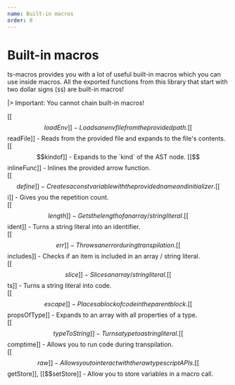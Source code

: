 ```yaml
---
name: Built-in macros
order: 8
---
```


# Built-in macros

ts-macros provides you with a lot of useful built-in macros which you can use inside macros. All the exported functions from this library that start with two dollar signs (`$$`) are built-in macros!

|> Important: You cannot chain built-in macros!

[[$$loadEnv]] - Loads an env file from the provided path.     
[[$$readFile]] - Reads from the provided file and expands to the file's contents.     
[[$$kindof]] - Expands to the `kind` of the AST node.     
[[$$inlineFunc]] - Inlines the provided arrow function.     
[[$$define]] - Creates a const variable with the provided name and initializer.     
[[$$i]] - Gives you the repetition count.     
[[$$length]] - Gets the length of an array / string literal.     
[[$$ident]] - Turns a string literal into an identifier.      
[[$$err]] - Throws an error during transpilation.     
[[$$includes]] - Checks if an item is included in an array / string literal.     
[[$$slice]] - Slices an array / string literal.     
[[$$ts]] - Turns a string literal into code.     
[[$$escape]] - Places a block of code in the parent block.     
[[$$propsOfType]] - Expands to an array with all properties of a type.     
[[$$typeToString]] - Turns a type to a string literal.     
[[$$comptime]] - Allows you to run code during transpilation.     
[[$$raw]] - Allows you to interact with the raw typescript APIs.    
[[$$getStore]], [[$$setStore]] - Allow you to store variables in a macro call.